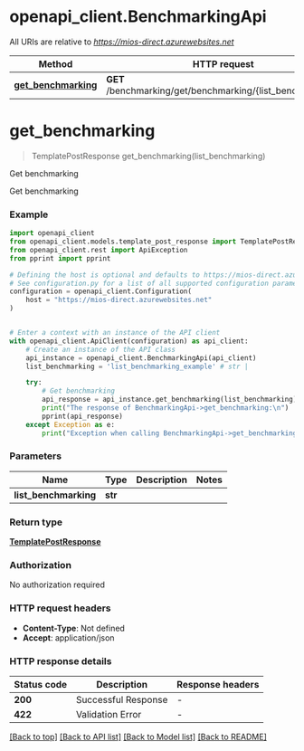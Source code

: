 # openapi_client.BenchmarkingApi

All URIs are relative to *https://mios-direct.azurewebsites.net*

Method | HTTP request | Description
------------- | ------------- | -------------
[**get_benchmarking**](BenchmarkingApi.md#get_benchmarking) | **GET** /benchmarking/get/benchmarking/{list_benchmarking} | Get benchmarking


# **get_benchmarking**
> TemplatePostResponse get_benchmarking(list_benchmarking)

Get benchmarking

Get benchmarking

### Example


```python
import openapi_client
from openapi_client.models.template_post_response import TemplatePostResponse
from openapi_client.rest import ApiException
from pprint import pprint

# Defining the host is optional and defaults to https://mios-direct.azurewebsites.net
# See configuration.py for a list of all supported configuration parameters.
configuration = openapi_client.Configuration(
    host = "https://mios-direct.azurewebsites.net"
)


# Enter a context with an instance of the API client
with openapi_client.ApiClient(configuration) as api_client:
    # Create an instance of the API class
    api_instance = openapi_client.BenchmarkingApi(api_client)
    list_benchmarking = 'list_benchmarking_example' # str | 

    try:
        # Get benchmarking
        api_response = api_instance.get_benchmarking(list_benchmarking)
        print("The response of BenchmarkingApi->get_benchmarking:\n")
        pprint(api_response)
    except Exception as e:
        print("Exception when calling BenchmarkingApi->get_benchmarking: %s\n" % e)
```



### Parameters


Name | Type | Description  | Notes
------------- | ------------- | ------------- | -------------
 **list_benchmarking** | **str**|  | 

### Return type

[**TemplatePostResponse**](TemplatePostResponse.md)

### Authorization

No authorization required

### HTTP request headers

 - **Content-Type**: Not defined
 - **Accept**: application/json

### HTTP response details

| Status code | Description | Response headers |
|-------------|-------------|------------------|
**200** | Successful Response |  -  |
**422** | Validation Error |  -  |

[[Back to top]](#) [[Back to API list]](../README.md#documentation-for-api-endpoints) [[Back to Model list]](../README.md#documentation-for-models) [[Back to README]](../README.md)

